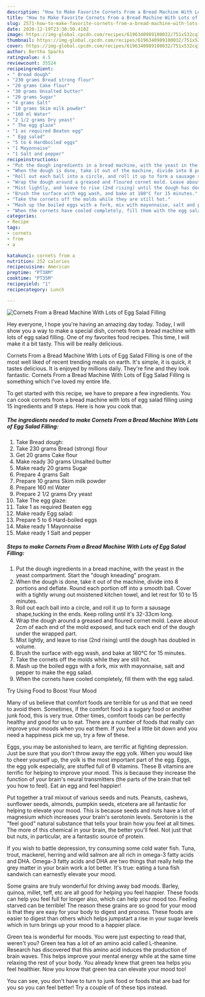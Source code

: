 ```yaml
---
description: "How to Make Favorite Cornets From a Bread Machine With Lots of Egg Salad Filling"
title: "How to Make Favorite Cornets From a Bread Machine With Lots of Egg Salad Filling"
slug: 2571-how-to-make-favorite-cornets-from-a-bread-machine-with-lots-of-egg-salad-filling
date: 2020-12-19T23:38:50.410Z
image: https://img-global.cpcdn.com/recipes/6196340989100032/751x532cq70/cornets-from-a-bread-machine-with-lots-of-egg-salad-filling-recipe-main-photo.jpg
thumbnail: https://img-global.cpcdn.com/recipes/6196340989100032/751x532cq70/cornets-from-a-bread-machine-with-lots-of-egg-salad-filling-recipe-main-photo.jpg
cover: https://img-global.cpcdn.com/recipes/6196340989100032/751x532cq70/cornets-from-a-bread-machine-with-lots-of-egg-salad-filling-recipe-main-photo.jpg
author: Bertha Sparks
ratingvalue: 4.5
reviewcount: 35524
recipeingredient:
- " Bread dough"
- "230 grams Bread strong flour"
- "20 grams Cake flour"
- "30 grams Unsalted butter"
- "20 grams Sugar"
- "4 grams Salt"
- "10 grams Skim milk powder"
- "160 ml Water"
- "2 1/2 grams Dry yeast"
- " The egg glaze"
- "1 as required Beaten egg"
- " Egg salad"
- "5 to 6 Hardboiled eggs"
- "1 Mayonnaise"
- "1 Salt and pepper"
recipeinstructions:
- "Put the dough ingredients in a bread machine, with the yeast in the yeast compartment. Start the &#34;dough kneading&#34; program."
- "When the dough is done, take it out of the machine, divide into 8 portions and deflate. Round each portion off into a smooth ball. Cover with a tightly wrung out moistened kitchen towel, and let rest for 10 to 15 minutes."
- "Roll out each ball into a circle, and roll it up to form a sausage shape,tucking in the ends. Keep rolling until it&#39;s 32-33cm long."
- "Wrap the dough around a greased and floured cornet mold. Leave about 2cm of each end of the mold exposed, and tuck each end of the dough under the wrapped part."
- "Mist lightly, and leave to rise (2nd rising) until the dough has doubled in volume."
- "Brush the surface with egg wash, and bake at 180°C for 15 minutes."
- "Take the cornets off the molds while they are still hot."
- "Mash up the boiled eggs with a fork, mix with mayonnaise, salt and pepper to make the egg salad."
- "When the cornets have cooled completely, fill them with the egg salad."
categories:
- Recipe
tags:
- cornets
- from
- a

katakunci: cornets from a 
nutrition: 252 calories
recipecuisine: American
preptime: "PT38M"
cooktime: "PT35M"
recipeyield: "1"
recipecategory: Lunch

---
```



![Cornets From a Bread Machine With Lots of Egg Salad Filling](https://img-global.cpcdn.com/recipes/6196340989100032/751x532cq70/cornets-from-a-bread-machine-with-lots-of-egg-salad-filling-recipe-main-photo.jpg)

Hey everyone, I hope you're having an amazing day today. Today, I will show you a way to make a special dish, cornets from a bread machine with lots of egg salad filling. One of my favorites food recipes. This time, I will make it a bit tasty. This will be really delicious.

Cornets From a Bread Machine With Lots of Egg Salad Filling is one of the most well liked of recent trending meals on earth. It's simple, it is quick, it tastes delicious. It is enjoyed by millions daily. They're fine and they look fantastic. Cornets From a Bread Machine With Lots of Egg Salad Filling is something which I've loved my entire life.




To get started with this recipe, we have to prepare a few ingredients. You can cook cornets from a bread machine with lots of egg salad filling using 15 ingredients and 9 steps. Here is how you cook that.

<!--inarticleads1-->

##### The ingredients needed to make Cornets From a Bread Machine With Lots of Egg Salad Filling:

1. Take  Bread dough:
1. Take 230 grams Bread (strong) flour
1. Get 20 grams Cake flour
1. Make ready 30 grams Unsalted butter
1. Make ready 20 grams Sugar
1. Prepare 4 grams Salt
1. Prepare 10 grams Skim milk powder
1. Prepare 160 ml Water
1. Prepare 2 1/2 grams Dry yeast
1. Take  The egg glaze:
1. Take 1 as required Beaten egg
1. Make ready  Egg salad:
1. Prepare 5 to 6 Hard-boiled eggs
1. Make ready 1 Mayonnaise
1. Make ready 1 Salt and pepper




<!--inarticleads2-->

##### Steps to make Cornets From a Bread Machine With Lots of Egg Salad Filling:

1. Put the dough ingredients in a bread machine, with the yeast in the yeast compartment. Start the &#34;dough kneading&#34; program.
1. When the dough is done, take it out of the machine, divide into 8 portions and deflate. Round each portion off into a smooth ball. Cover with a tightly wrung out moistened kitchen towel, and let rest for 10 to 15 minutes.
1. Roll out each ball into a circle, and roll it up to form a sausage shape,tucking in the ends. Keep rolling until it&#39;s 32-33cm long.
1. Wrap the dough around a greased and floured cornet mold. Leave about 2cm of each end of the mold exposed, and tuck each end of the dough under the wrapped part.
1. Mist lightly, and leave to rise (2nd rising) until the dough has doubled in volume.
1. Brush the surface with egg wash, and bake at 180°C for 15 minutes.
1. Take the cornets off the molds while they are still hot.
1. Mash up the boiled eggs with a fork, mix with mayonnaise, salt and pepper to make the egg salad.
1. When the cornets have cooled completely, fill them with the egg salad.




Try Using Food to Boost Your Mood


Many of us believe that comfort foods are terrible for us and that we need to avoid them. Sometimes, if the comfort food is a sugary food or another junk food, this is very true. Other times, comfort foods can be perfectly healthy and good for us to eat. There are a number of foods that really can improve your moods when you eat them. If you feel a little bit down and you need a happiness pick me up, try a few of these.

Eggs, you may be astonished to learn, are terrific at fighting depression. Just be sure that you don't throw away the egg yolk. When you would like to cheer yourself up, the yolk is the most important part of the egg. Eggs, the egg yolk especially, are stuffed full of B vitamins. These B vitamins are terrific for helping to improve your mood. This is because they increase the function of your brain's neural transmitters (the parts of the brain that tell you how to feel). Eat an egg and feel happier!

Put together a trail mixout of various seeds and nuts. Peanuts, cashews, sunflower seeds, almonds, pumpkin seeds, etcetera are all fantastic for helping to elevate your mood. This is because seeds and nuts have a lot of magnesium which increases your brain's serotonin levels. Serotonin is the "feel good" natural substance that tells your brain how you feel at all times. The more of this chemical in your brain, the better you'll feel. Not just that but nuts, in particular, are a fantastic source of protein.

If you wish to battle depression, try consuming some cold water fish. Tuna, trout, mackerel, herring and wild salmon are all rich in omega-3 fatty acids and DHA. Omega-3 fatty acids and DHA are two things that really help the grey matter in your brain work a lot better. It's true: eating a tuna fish sandwich can earnestly elevate your mood. 

Some grains are truly wonderful for driving away bad moods. Barley, quinoa, millet, teff, etc are all good for helping you feel happier. These foods can help you feel full for longer also, which can help your mood too. Feeling starved can be terrible! The reason these grains are so good for your mood is that they are easy for your body to digest and process. These foods are easier to digest than others which helps jumpstart a rise in your sugar levels which in turn brings up your mood to a happier place.

Green tea is wonderful for moods. You were just expecting to read that, weren't you? Green tea has a lot of an amino acid called L-theanine. Research has discovered that this amino acid induces the production of brain waves. This helps improve your mental energy while at the same time relaxing the rest of your body. You already knew that green tea helps you feel healthier. Now you know that green tea can elevate your mood too!

You can see, you don't have to turn to junk food or foods that are bad for you so you can feel better! Try  a  couple of  of  these  tips  instead.

